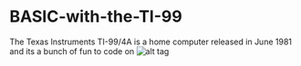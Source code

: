 # BASIC-with-the-TI-99
The Texas Instruments TI-99/4A is a home computer released in June 1981 and its a bunch of fun to code on
![alt tag](https://github.com/austings/BASIC-with-the-TI-99/blob/master/preview1.png)
